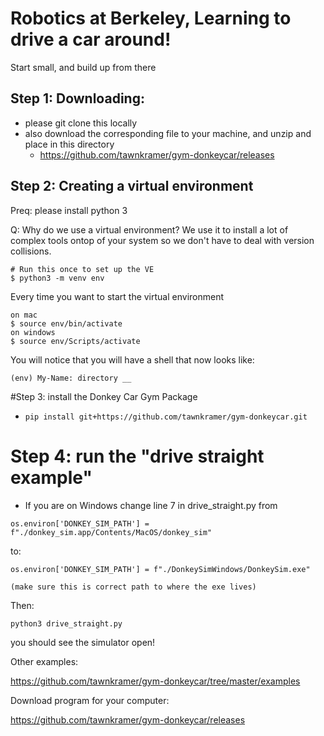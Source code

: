 # Robotics at Berkeley, Learning to drive a car around!

Start small, and build up from there

## Step 1: Downloading:

* please git clone this locally
* also download the corresponding file to your machine, and unzip and place in this directory
  * https://github.com/tawnkramer/gym-donkeycar/releases

## Step 2: Creating a virtual environment

Preq: please install python 3

Q: Why do we use a virtual environment? We use it to install a lot of complex
tools ontop of your system so we don't have to deal with version collisions.

```
# Run this once to set up the VE
$ python3 -m venv env
```
Every time you want to start the virtual environment
```
on mac
$ source env/bin/activate
on windows
$ source env/Scripts/activate
```

You will notice that you will have a shell that now looks like:
```
(env) My-Name: directory __
```

#Step 3: install the Donkey Car Gym Package

* `pip install git+https://github.com/tawnkramer/gym-donkeycar.git`

# Step 4: run the "drive straight example"

* If you are on Windows change line 7 in drive_straight.py from
```
os.environ['DONKEY_SIM_PATH'] = f"./donkey_sim.app/Contents/MacOS/donkey_sim"
```
to:
```
os.environ['DONKEY_SIM_PATH'] = f"./DonkeySimWindows/DonkeySim.exe"

(make sure this is correct path to where the exe lives)
```
Then:
```
python3 drive_straight.py
```
you should see the simulator open!


Other examples:

https://github.com/tawnkramer/gym-donkeycar/tree/master/examples


Download program for your computer:

https://github.com/tawnkramer/gym-donkeycar/releases
